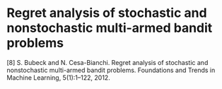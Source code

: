# Regret analysis of stochastic and nonstochastic multi-armed bandit problems

\[8\] S. Bubeck and N. Cesa-Bianchi. Regret analysis of stochastic and nonstochastic multi-armed bandit problems. Foundations and Trends in Machine Learning, 5\(1\):1–122, 2012.

